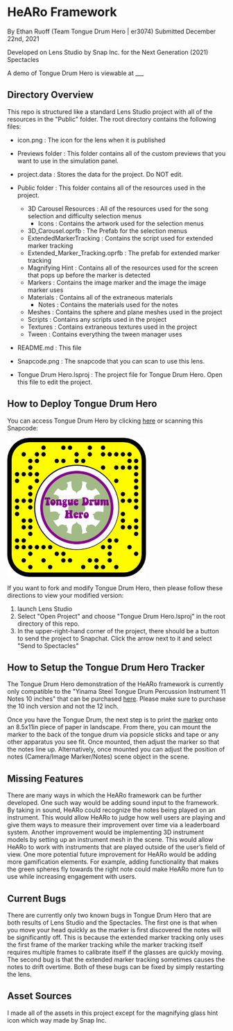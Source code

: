 # HeARo Framework
By Ethan Ruoff (Team Tongue Drum Hero | er3074)
Submitted December 22nd, 2021

Developed on Lens Studio by Snap Inc. for the Next Generation (2021) Spectacles

A demo of Tongue Drum Hero is viewable at ___

## Directory Overview
This repo is structured like a standard Lens Studio project with all of the resources in the "Public" folder. The root directory contains the following files:
- icon.png : The icon for the lens when it is published
- Previews folder : This folder contains all of the custom previews that you want to use in the simulation panel.
- project.data : Stores the data for the project. Do NOT edit.
- Public folder : This folder contains all of the resources used in the project.
    - 3D Carousel Resources : All of the resources used for the song selection and difficulty selection menus
        - Icons : Contains the artwork used for the selection menus
    - 3D_Carousel.oprfb : The Prefab for the selection menus
    - ExtendedMarkerTracking : Contains the script used for extended marker tracking
    - Extended_Marker_Tracking.oprfb : The prefab for extended marker tracking
    - Magnifying Hint : Contains all of the resources used for the screen that pops up before the marker is detected
    - Markers : Contains the image marker and the image the image marker uses
    - Materials : Contains all of the extraneous materials
        - Notes : Contains the materials used for the notes
    - Meshes : Contains the sphere and plane meshes used in the project
    - Scripts : Contains any scripts used in the project
    - Textures : Contains extraneous textures used in the project
    - Tween : Contains everything the tween manager uses

- README.md : This file
- Snapcode.png : The snapcode that you can scan to use this lens.
- Tongue Drum Hero.lsproj : The project file for Tongue Drum Hero. Open this file to edit the project.
 
## How to Deploy Tongue Drum Hero
You can access Tongue Drum Hero by clicking [here](https://lens.snapchat.com/1a64020ee09343d7ae3aebe547a2e5d0?sender_web_id=f95da986-49ee-4ea2-a393-a23c957f7305&device_type=desktop&is_copy_url=true) or scanning this Snapcode:

![The Snapcode to the Tongue Drum Hero Lens](Snapcode.png)

If you want to fork and modify Tongue Drum Hero, then please follow these directions to view your modified version:
1. launch Lens Studio
2. Select "Open Project" and choose "Tongue Drum Hero.lsproj" in the root directory of this repo.
3. In the upper-right-hand corner of the project, there should be a button to send the project to Snapchat. Click the arrow next to it and select "Send to Spectacles"

## How to Setup the Tongue Drum Hero Tracker
The Tongue Drum Hero demonstration of the HeARo framework is currently only compatible to the "Yinama Steel Tongue Drum Percussion Instrument 11 Notes 10 inches" that can be purchased [here](https://www.amazon.com/gp/product/B07QF5FB12). Please make sure to purchase the 10 inch version and not the 12 inch. 

Once you have the Tongue Drum, the next step is to print the [marker](./Public/Markers/Scaled_Marker_Image.png) onto an 8.5x11in piece of paper in landscape. From there, you can mount the marker to the back of the tongue drum via popsicle sticks and tape or any other apparatus you see fit. Once mounted, then adjust the marker so that the notes line up. Alternatively, once mounted you can adjust the position of notes (Camera/Image Marker/Notes) scene object in the scene.


## Missing Features
There are many ways in which the HeARo framework can be further developed. One such way would be adding sound input to the framework. By taking in sound, HeARo could recognize the notes being played on an instrument. This would allow HeARo to judge how well users are playing and give them ways to measure their improvement over time via a leaderboard system. Another improvement would be implementing 3D instrument models by setting up an instrument mesh in the scene. This would allow HeARo to work with instruments that are played outside of the user’s field of view. One more potential future improvement for HeARo would be adding more gamification elements. For example, adding functionality that makes the green spheres fly towards the right note could make HeARo more fun to use while increasing engagement with users.


## Current Bugs
There are currently only two known bugs in Tongue Drum Hero that are both results of Lens Studio and the Spectacles. The first one is that when you move your head quickly as the marker is first discovered the notes will be significantly off. This is because the extended marker tracking only uses the first frame of the marker tracking while the marker tracking itself requires multiple frames to calibrate itself if the glasses are quickly moving. The second bug is that the extended marker tracking sometimes causes the notes to drift overtime. Both of these bugs can be fixed by simply restarting the lens.

## Asset Sources
I made all of the assets in this project except for the magnifying glass hint icon which way made by Snap Inc.